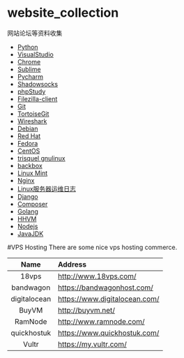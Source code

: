# website_collection
网站论坛等资料收集

* [Python](https://www.python.org/)
* [VisualStudio](https://www.visualstudio.com/zh-hans/downloads)
* [Chrome](http://www.google.cn/chrome/browser/desktop/)
* [Sublime](https://www.sublimetext.com/)
* [Pycharm](https://www.jetbrains.com/pycharm/?fromMenu)
* [Shadowsocks](https://github.com/shadowsocks/shadowsocks-windows/releases)
* [phpStudy](http://www.phpstudy.net/)
* [Filezilla-client](https://filezilla-project.org/download.php?type=client)
* [Git](https://git-scm.com/downloads)
* [TortoiseGit](https://tortoisegit.org/download/)
* [Wireshark](https://www.wireshark.org/download.html)
* [Debian](https://www.debian.org/)
* [Red Hat](http://www.redhat.com/)
* [Fedora](https://getfedora.org/)
* [CentOS](https://www.centos.org/)
* [trisquel gnulinux](https://trisquel.info/)
* [backbox](https://www.backbox.org/)
* [Linux Mint](http://www.linuxmint.com/)
* [Nginx](http://nginx.org/)
* [Linux服务器运维日志](https://www.centos.bz/)
* [Django](https://www.djangoproject.com/download/)
* [Composer](http://www.phpcomposer.com/)
* [Golang](https://golang.org/)
* [HHVM](http://www.hhvm.org/)
* [Nodejs](http://nodejs.cn/)
* [JavaJDK](http://www.oracle.com/technetwork/cn/java/javase/downloads/jdk8-downloads-2133151-zhs.html)

#VPS Hosting
There are some nice vps hosting commerce.

| Name | Address |
| :--: | :------ |
| 18vps | <http://www.18vps.com/> |
| bandwagon | <https://bandwagonhost.com/> |
| digitalocean | <https://www.digitalocean.com/> |
| BuyVM | <http://buyvm.net/> |
| RamNode | <http://www.ramnode.com/> |
| quickhostuk | <https://www.quickhostuk.com/> |
| Vultr | https://my.vultr.com/ |
